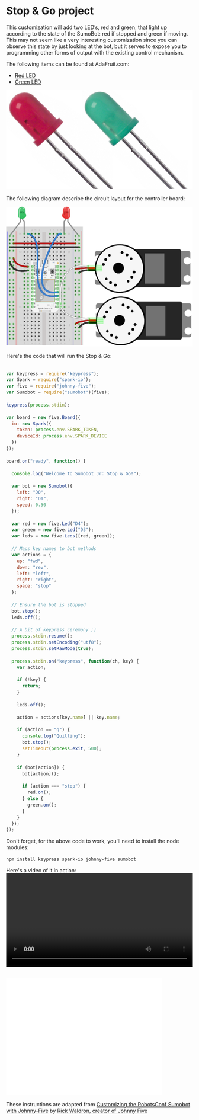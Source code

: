 # Stop & Go project

This customization will add two LED’s, red and green, that light up according to the state of the SumoBot: red if stopped and green if moving. This may not seem like a very interesting customization since you can observe this state by just looking at the bot, but it serves to expose you to programming other forms of output with the existing control mechanism.

The following items can be found at AdaFruit.com:

- [Red LED](http://www.adafruit.com/products/297)
- [Green LED](http://www.adafruit.com/products/300)

![Sumo LEDs](../images/sumo-leds.jpg)

The following diagram describe the circuit layout for the controller board:

![Circuit Layout](../images/sumo-leds-spark-circuit.png)

Here's the code that will run the Stop & Go:

```js

var keypress = require("keypress");
var Spark = require("spark-io");
var five = require("johnny-five");
var Sumobot = require("sumobot")(five);

keypress(process.stdin);

var board = new five.Board({
  io: new Spark({
    token: process.env.SPARK_TOKEN,
    deviceId: process.env.SPARK_DEVICE
  })
});

board.on("ready", function() {

  console.log("Welcome to Sumobot Jr: Stop & Go!");

  var bot = new Sumobot({
    left: "D0",
    right: "D1",
    speed: 0.50
  });

  var red = new five.Led("D4");
  var green = new five.Led("D3");
  var leds = new five.Leds([red, green]);

  // Maps key names to bot methods
  var actions = {
    up: "fwd",
    down: "rev",
    left: "left",
    right: "right",
    space: "stop"
  };

  // Ensure the bot is stopped
  bot.stop();
  leds.off();

  // A bit of keypress ceremony ;)
  process.stdin.resume();
  process.stdin.setEncoding("utf8");
  process.stdin.setRawMode(true);

  process.stdin.on("keypress", function(ch, key) {
    var action;

    if (!key) {
      return;
    }

    leds.off();

    action = actions[key.name] || key.name;

    if (action == "q") {
      console.log("Quitting");
      bot.stop();
      setTimeout(process.exit, 500);
    }

    if (bot[action]) {
      bot[action]();

      if (action === "stop") {
        red.on();
      } else {
        green.on();
      }
    }
  });
});

```
Don't forget, for the above code to work, you'll need to install the node modules:

`npm install keypress spark-io johnny-five sumobot`

Here's a video of it in action:
<video controls="" class="blog-full-width-block" style="display: inline-block;width: 100%;margin: 0 0 1em 0;">
  <source src="https://dl.dropboxusercontent.com/u/3531958/sumobot/sumo-stop-go.mp4">
  <source src="https://dl.dropboxusercontent.com/u/3531958/sumobot/sumo-stop-go.webm">  
  <source src="https://dl.dropboxusercontent.com/u/3531958/sumobot/sumo-stop-go.ogv">
  <iframe width="420" height="315" src="//www.youtube.com/embed/wC86w0fX79s" frameborder="0" allowfullscreen=""></iframe>
</video>

These instructions are adapted from [Customizing the RobotsConf Sumobot with Johnny-Five](https://bocoup.com/weblog/customizing-the-robotsconf-sumobot-with-johnny-five/) by [Rick Waldron, creator of Johnny Five](https://twitter.com/rwaldron)
